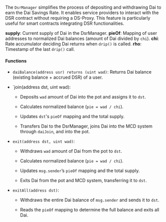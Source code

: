 
The `DsrManager` simplifies the process of depositing and withdrawing Dai to earn the Dai Savings Rate. It enables service providers to interact with the DSR contract without requiring a DS-Proxy. This feature is particularly useful for smart contracts integrating DSR functionalities.

**supply**: Current supply of Dai in the DsrManager.
**pieOf**: Mapping of user addresses to normalized Dai balances (amount of Dai divided by `chi`).
**chi**: Rate accumulator deciding Dai returns when `drip()` is called.
**rho**: Timestamp of the last `drip()` call.

#### Functions

- `daiBalance(address usr) returns (uint wad)`: Returns Dai balance (existing balance + accrued DSR) of a user.
    
- `join(address dst, uint wad):
    
    - Deposits `wad` amount of Dai into the pot and assigns it to `dst`.
        
    - Calculates normalized balance (`pie = wad / chi`).
        
    - Updates `dst`'s `pieOf` mapping and the total supply.
        
    - Transfers Dai to the DsrManager, joins Dai into the MCD system through `daiJoin`, and into the pot.
        
- `exit(address dst, uint wad)`:
    
    - Withdraws `wad` amount of Dai from the pot to `dst`.
        
    - Calculates normalized balance (`pie = wad / chi`).
        
    - Updates `msg.sender`’s `pieOf` mapping and the total supply.
        
    - Exits Dai from the pot and MCD system, transferring it to `dst`.
        
- `exitAll(address dst)`:
    
    - Withdraws the entire Dai balance of `msg.sender` and sends it to `dst`.
        
    - Reads the `pieOf` mapping to determine the full balance and exits all Dai.